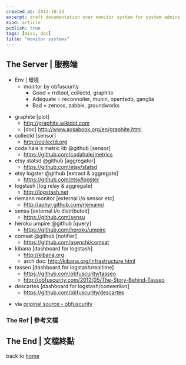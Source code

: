 ```yaml
---
created_at: 2012-10-24
excerpt: draft documentation over monitor system for system admins
kind: article
publish: true
tags: [misc, doc]
title: "monitor systems"
---
```


## The Server | 服務端

* Env | 環境
    * monitor by obfuscurity
        * Good = rrdtool, collectd, graphite
        * Adequate = reconnoiter, munin, opentsdb, ganglia
        * Bad = zenoss, zabbix, groundworks

- graphite [plot]
  * http://graphite.wikidot.com
  * [doc] http://www.aosabook.org/en/graphite.html
- collectd [sensor]
  * http://collectd.org
- coda hale`s metric lib @github [sensor]
  * https://github.com/codahale/metrics
- etsy statsd @github [aggregator]
  * https://github.com/etsy/statsd
- etsy logster @github [extract & aggregate]
  * https://github.com/etsy/logster
- logstash [log relay & aggregate]
  * http://logstash.net
- riemann monitor [external i/o sensor etc]
  * http://aphyr.github.com/riemann/
- sensu [external i/o distributed]
  * https://github.com/sensu
- heroku umpire @github [query]
  * https://github.com/heroku/umpire
- comsat @github [notifier]
  * https://github.com/asenchi/comsat
- kibana [dashboard for logstash]
  * http://kibana.org
  * arch doc: http://kibana.org/infrastructure.html
- tasseo [dashboard for logstash/realtime]
  * https://github.com/obfuscurity/tasseo
  * http://obfuscurity.com/2012/05/The-Story-Behind-Tasseo
- descartes [dashboard for logstash/convention]
  * https://github.com/obfuscurity/descartes


* via [original source - obfuscurity][ob_src]

### The Ref | 參考文檔
        
[ob_src]: https://speakerdeck.com/u/obfuscurity/p/the-state-of-open-source-monitoring "obfuscurity keynote"

## The End | 文檔終點

back to [home](http://ttyn.me)  
